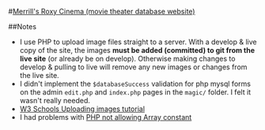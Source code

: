 #[Merrill's Roxy Cinema (movie theater database website)](https://npatullo.w3.uvm.edu/cs148/roxy/index.php)

##Notes
- I use PHP to upload image files straight to a server. With a develop & live copy of the site, the images **must be added (committed) to git from the live site** (or already be on develop). Otherwise making changes to develop & pulling to live will remove any new images or changes from the live site.
- I didn't implement the `$databaseSuccess` validation for php mysql forms on the admin `edit.php` and `index.php` pages in the `magic/` folder. I felt it wasn't really needed.
- [W3 Schools Uploading images tutorial](http://www.w3schools.com/php/php_file_upload.asp)
- I had problems with [PHP not allowing Array constant](http://stackoverflow.com/questions/1290318/php-constants-containing-arrays)
